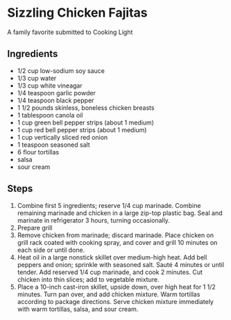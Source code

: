 # Sizzling Chicken Fajitas
A family favorite submitted to Cooking Light
## Ingredients
* 1/2 cup low-sodium soy sauce
* 1/3 cup water
* 1/3 cup white vineagar
* 1/4 teaspoon garlic powder
* 1/4 teaspoon black pepper
* 1 1/2 pounds skinless, boneless chicken breasts
* 1 tablespoon canola oil
* 1 cup green bell pepper strips (about 1 medium)
* 1 cup red bell pepper strips (about 1 medium)
* 1 cup vertically sliced red onion
* 1 teaspoon seasoned salt
* 6 flour tortillas
* salsa
* sour cream

## Steps
1. Combine first 5 ingredients; reserve 1/4 cup marinade. Combine remaining marinade and chicken in a large zip-top plastic bag. Seal and marinate in refrigerator 3 hours, turning occasionally.
2. Prepare grill
3. Remove chicken from marinade; discard marinade. Place chicken on grill rack coated with cooking spray, and cover and grill 10 minutes on each side or until done.
4. Heat oil in a large nonstick skillet over medium-high heat. Add bell peppers and onion; sprinkle with seasoned salt. Sauté 4 minutes or until tender. Add reserved 1/4 cup marinade, and cook 2 minutes. Cut chicken into thin slices; add to vegetable mixture.
5. Place a 10-inch cast-iron skillet, upside down, over high heat for 1 1/2 minutes. Turn pan over, and add chicken mixture. Warm tortillas according to package directions. Serve chicken mixture immediately with warm tortillas, salsa, and sour cream.
